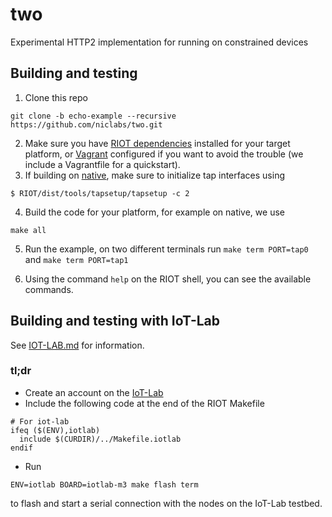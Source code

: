 # two

Experimental HTTP2 implementation for running on constrained devices

## Building and testing

1. Clone this repo

```
git clone -b echo-example --recursive https://github.com/niclabs/two.git
```

2. Make sure you have [RIOT dependencies](https://github.com/RIOT-OS/RIOT/wiki/Introduction#compiling-riot) installed for your target platform, or [Vagrant](https://www.vagrantup.com) configured if you want to avoid the trouble (we include a Vagrantfile for a quickstart).
3. If building on [native](https://github.com/RIOT-OS/RIOT/wiki/Family%3A-native), make sure to initialize tap interfaces using

```
$ RIOT/dist/tools/tapsetup/tapsetup -c 2
```

4. Build the code for your platform, for example on native, we use

```
make all
```

5. Run the example, on two different terminals run `make term PORT=tap0` and `make term PORT=tap1`

6. Using the command `help` on the RIOT shell, you can see the available commands.

## Building and testing with IoT-Lab

See [IOT-LAB.md](IOT-LAB.md) for information.

### tl;dr

* Create an account on the [IoT-Lab](https://www.iot-lab.info/testbed/signup)
* Include the following code at the end of the RIOT Makefile
```
# For iot-lab
ifeq ($(ENV),iotlab)
  include $(CURDIR)/../Makefile.iotlab
endif
```
* Run
```
ENV=iotlab BOARD=iotlab-m3 make flash term
```
to flash and start a serial connection with the nodes on the IoT-Lab testbed. 
